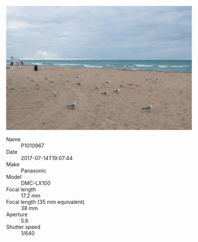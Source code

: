 [![P1010967](/photos/hd/P1010967.jpg)](/photos/full/P1010967.jpg?raw=true)

<dl>
  <dt>Name</dt>
  <dd>P1010967</dd>
  <dt>Date</dt>
  <dd>2017-07-14T19:07:44</dd>
  <dt>Make</dt>
  <dd>Panasonic</dd>
  <dt>Model</dt>
  <dd>DMC-LX100</dd>
  <dt>Focal length</dt>
  <dd>17.2 mm</dd>
  <dt>Focal length (35 mm equivalent)</dt>
  <dd>38 mm</dd>
  <dt>Aperture</dt>
  <dd>5.6</dd>
  <dt>Shutter speed</dt>
  <dd>1/640</dd>
</dl>
